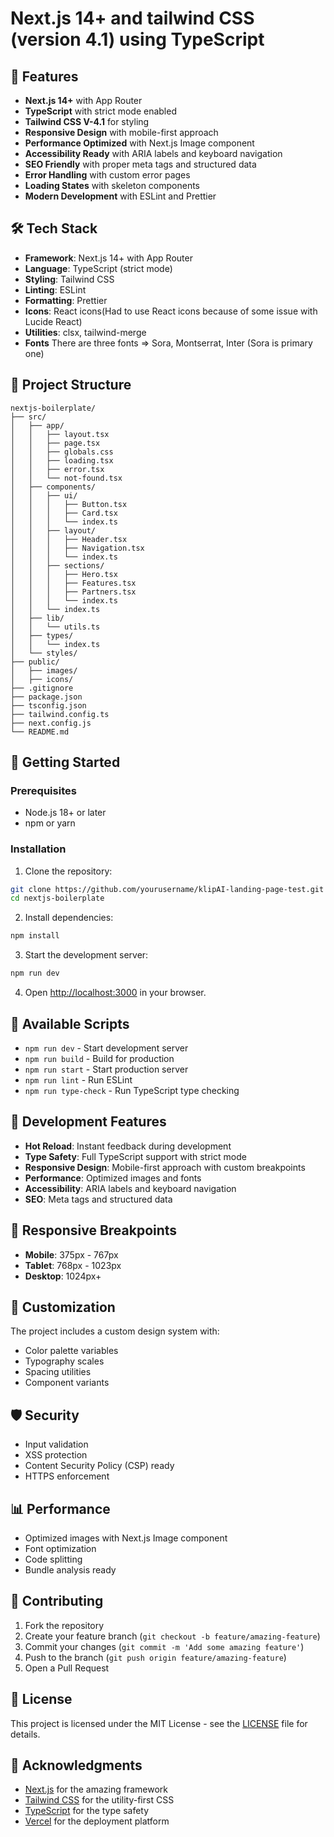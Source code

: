 # Next.js 14+ and tailwind CSS (version 4.1) using TypeScript


## 🚀 Features

- **Next.js 14+** with App Router
- **TypeScript** with strict mode enabled
- **Tailwind CSS V-4.1** for styling
- **Responsive Design** with mobile-first approach
- **Performance Optimized** with Next.js Image component
- **Accessibility Ready** with ARIA labels and keyboard navigation
- **SEO Friendly** with proper meta tags and structured data
- **Error Handling** with custom error pages
- **Loading States** with skeleton components
- **Modern Development** with ESLint and Prettier

## 🛠️ Tech Stack

- **Framework**: Next.js 14+ with App Router
- **Language**: TypeScript (strict mode)
- **Styling**: Tailwind CSS
- **Linting**: ESLint
- **Formatting**: Prettier
- **Icons**: React icons(Had to use React icons because of some issue with Lucide React)
- **Utilities**: clsx, tailwind-merge
- **Fonts** There are three fonts => Sora, Montserrat, Inter (Sora is primary one)

## 📁 Project Structure

```
nextjs-boilerplate/
├── src/
│   ├── app/
│   │   ├── layout.tsx
│   │   ├── page.tsx
│   │   ├── globals.css
│   │   ├── loading.tsx
│   │   ├── error.tsx
│   │   └── not-found.tsx
│   ├── components/
│   │   ├── ui/
│   │   │   ├── Button.tsx
│   │   │   ├── Card.tsx
│   │   │   └── index.ts
│   │   ├── layout/
│   │   │   ├── Header.tsx
│   │   │   ├── Navigation.tsx
│   │   │   └── index.ts
│   │   ├── sections/
│   │   │   ├── Hero.tsx
│   │   │   ├── Features.tsx
│   │   │   ├── Partners.tsx
│   │   │   └── index.ts
│   │   └── index.ts
│   ├── lib/
│   │   └── utils.ts
│   ├── types/
│   │   └── index.ts
│   └── styles/
├── public/
│   ├── images/
│   ├── icons/
├── .gitignore
├── package.json
├── tsconfig.json
├── tailwind.config.ts
├── next.config.js
└── README.md
```

## 🚀 Getting Started

### Prerequisites

- Node.js 18+ or later
- npm or yarn

### Installation

1. Clone the repository:
```bash
git clone https://github.com/yourusername/klipAI-landing-page-test.git
cd nextjs-boilerplate
```

2. Install dependencies:
```bash
npm install
```

3. Start the development server:
```bash
npm run dev
```

4. Open [http://localhost:3000](http://localhost:3000) in your browser.

## 📝 Available Scripts

- `npm run dev` - Start development server
- `npm run build` - Build for production
- `npm run start` - Start production server
- `npm run lint` - Run ESLint
- `npm run type-check` - Run TypeScript type checking

## 🎯 Development Features

- **Hot Reload**: Instant feedback during development
- **Type Safety**: Full TypeScript support with strict mode
- **Responsive Design**: Mobile-first approach with custom breakpoints
- **Performance**: Optimized images and fonts
- **Accessibility**: ARIA labels and keyboard navigation
- **SEO**: Meta tags and structured data

## 📱 Responsive Breakpoints

- **Mobile**: 375px - 767px
- **Tablet**: 768px - 1023px
- **Desktop**: 1024px+

## 🎨 Customization

The project includes a custom design system with:
- Color palette variables
- Typography scales
- Spacing utilities
- Component variants

## 🛡️ Security

- Input validation
- XSS protection
- Content Security Policy (CSP) ready
- HTTPS enforcement

## 📊 Performance

- Optimized images with Next.js Image component
- Font optimization
- Code splitting
- Bundle analysis ready

## 🤝 Contributing

1. Fork the repository
2. Create your feature branch (`git checkout -b feature/amazing-feature`)
3. Commit your changes (`git commit -m 'Add some amazing feature'`)
4. Push to the branch (`git push origin feature/amazing-feature`)
5. Open a Pull Request

## 📄 License

This project is licensed under the MIT License - see the [LICENSE](LICENSE) file for details.

## 🙏 Acknowledgments

- [Next.js](https://nextjs.org/) for the amazing framework
- [Tailwind CSS](https://tailwindcss.com/) for the utility-first CSS
- [TypeScript](https://www.typescriptlang.org/) for the type safety
- [Vercel](https://vercel.com/) for the deployment platform
